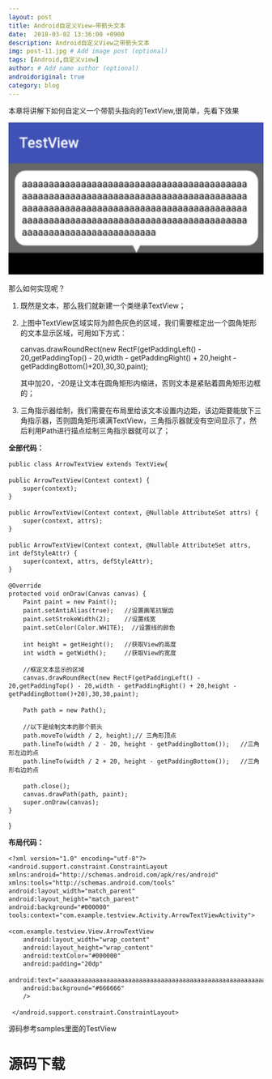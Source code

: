 ```yaml
---
layout: post
title: Android自定义View—带箭头文本
date:  2018-03-02 13:36:00 +0900
description: Android自定义View之带箭头文本
img: post-11.jpg # Add image post (optional)
tags: [Android,自定义view]
author: # Add name author (optional)
androidoriginal: true
category: blog
---
```

本章将讲解下如何自定义一个带箭头指向的TextView,很简单，先看下效果

<img src="/assets/img/blog/androidoriginal/arrowtextview/preview.jpg" height = "300px"/>

那么如何实现呢？

1. 既然是文本，那么我们就新建一个类继承TextView；

2. 上图中TextView区域实际为颜色灰色的区域，我们需要框定出一个圆角矩形的文本显示区域，可用如下方式：

    canvas.drawRoundRect(new RectF(getPaddingLeft() - 20,getPaddingTop() - 20,width - getPaddingRight() + 20,height - getPaddingBottom()+20),30,30,paint);

	其中加20，-20是让文本在圆角矩形内缩进，否则文本是紧贴着圆角矩形边框的；

3. 三角指示器绘制，我们需要在布局里给该文本设置内边距，该边距要能放下三角指示器，否则圆角矩形填满TextView，三角指示器就没有空间显示了，然后利用Path进行描点绘制三角指示器就可以了；

**全部代码：**

    public class ArrowTextView extends TextView{

    public ArrowTextView(Context context) {
        super(context);
    }

    public ArrowTextView(Context context, @Nullable AttributeSet attrs) {
        super(context, attrs);
    }

    public ArrowTextView(Context context, @Nullable AttributeSet attrs, int defStyleAttr) {
        super(context, attrs, defStyleAttr);
    }

    @Override
    protected void onDraw(Canvas canvas) {
        Paint paint = new Paint();
        paint.setAntiAlias(true);   //设置画笔抗锯齿
        paint.setStrokeWidth(2);    //设置线宽
        paint.setColor(Color.WHITE);  //设置线的颜色

        int height = getHeight();   //获取View的高度
        int width = getWidth();     //获取View的宽度

        //框定文本显示的区域
        canvas.drawRoundRect(new RectF(getPaddingLeft() - 20,getPaddingTop() - 20,width - getPaddingRight() + 20,height - getPaddingBottom()+20),30,30,paint);

        Path path = new Path();

        //以下是绘制文本的那个箭头
        path.moveTo(width / 2, height);// 三角形顶点
        path.lineTo(width / 2 - 20, height - getPaddingBottom());   //三角形左边的点
        path.lineTo(width / 2 + 20, height - getPaddingBottom());   //三角形右边的点

        path.close();
        canvas.drawPath(path, paint);
        super.onDraw(canvas);
    }
}

**布局代码：**

    <?xml version="1.0" encoding="utf-8"?>
	<android.support.constraint.ConstraintLayout
    xmlns:android="http://schemas.android.com/apk/res/android"
    xmlns:tools="http://schemas.android.com/tools"
    android:layout_width="match_parent"
    android:layout_height="match_parent"
    android:background="#000000"
    tools:context="com.example.testview.Activity.ArrowTextViewActivity">

    <com.example.testview.View.ArrowTextView
        android:layout_width="wrap_content"
        android:layout_height="wrap_content"
        android:textColor="#000000"
        android:padding="20dp"
        android:text="aaaaaaaaaaaaaaaaaaaaaaaaaaaaaaaaaaaaaaaaaaaaaaaaaaaaaaaaaaaaaaaaaaaaaaaaaaaaaaaaaaaaaaaaaaaaaaaaaaaaaaaaaaaaaaaaaaaaaaaaaaaaaaaaaaaaaaaaaaaaaaaaaaaaaaaaaaaaaaaaaaaaaaaaaaaaaaaaaaaaaaaaaaaaaaaaa"
        android:background="#666666"
        />

	 </android.support.constraint.ConstraintLayout>

源码参考samples里面的TestView
<h1><a href="https://github.com/leach-chen/TestProject/tree/master/samples/TestView" style="text-decoration: none;" target="_blank" title="源码下载">源码下载</a><h1>
